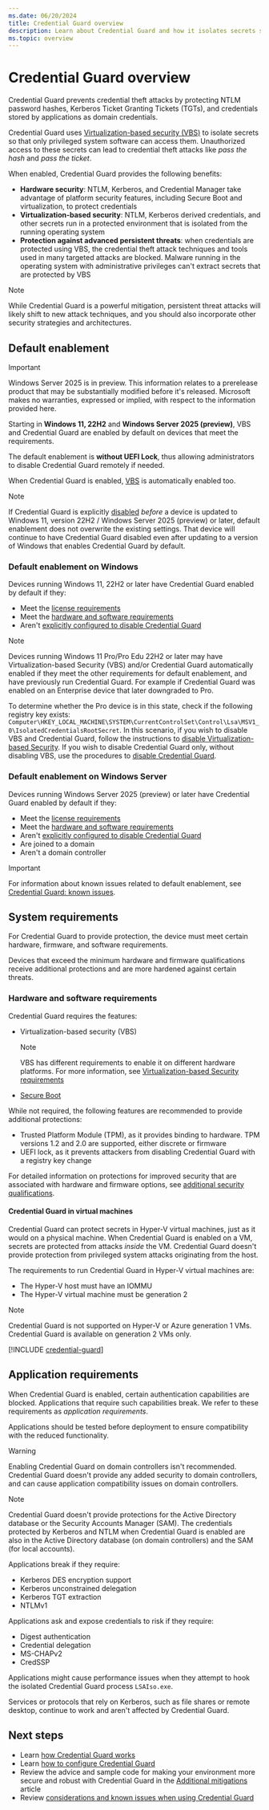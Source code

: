 ```yaml
---
ms.date: 06/20/2024
title: Credential Guard overview
description: Learn about Credential Guard and how it isolates secrets so that only privileged system software can access them.
ms.topic: overview
---
```


# Credential Guard overview

Credential Guard prevents credential theft attacks by protecting NTLM password hashes, Kerberos Ticket Granting Tickets (TGTs), and credentials stored by applications as domain credentials.

Credential Guard uses [Virtualization-based security (VBS)](/windows-hardware/design/device-experiences/oem-vbs) to isolate secrets so that only privileged system software can access them. Unauthorized access to these secrets can lead to credential theft attacks like *pass the hash* and *pass the ticket*.

When enabled, Credential Guard provides the following benefits:

- **Hardware security**: NTLM, Kerberos, and Credential Manager take advantage of platform security features, including Secure Boot and virtualization, to protect credentials
- **Virtualization-based security**: NTLM, Kerberos derived credentials, and other secrets run in a protected environment that is isolated from the running operating system
- **Protection against advanced persistent threats**: when credentials are protected using VBS, the credential theft attack techniques and tools used in many targeted attacks are blocked. Malware running in the operating system with administrative privileges can't extract secrets that are protected by VBS

> [!NOTE]
> While Credential Guard is a powerful mitigation, persistent threat attacks will likely shift to new attack techniques, and you should also incorporate other security strategies and architectures.

## Default enablement

> [!IMPORTANT]
> Windows Server 2025 is in preview. This information relates to a prerelease product that may be substantially modified before it's released. Microsoft makes no warranties, expressed or implied, with respect to the information provided here.

Starting in **Windows 11, 22H2** and **Windows Server 2025 (preview)**, VBS and Credential Guard are enabled by default on devices that meet the requirements.

The default enablement is **without UEFI Lock**, thus allowing administrators to disable Credential Guard remotely if needed.

When Credential Guard is enabled, [VBS](#system-requirements) is automatically enabled too.

> [!NOTE]
> If Credential Guard is explicitly [disabled](configure.md#disable-credential-guard) *before* a device is updated to Windows 11, version 22H2 / Windows Server 2025 (preview) or later, default enablement does not overwrite the existing settings. That device will continue to have Credential Guard disabled even after updating to a version of Windows that enables Credential Guard by default.

### Default enablement on Windows

Devices running Windows 11, 22H2 or later have Credential Guard enabled by default if they:

- Meet the [license requirements](#windows-edition-and-licensing-requirements)
- Meet the [hardware and software requirements](#system-requirements)
- Aren't [explicitly configured to disable Credential Guard](configure.md#default-enablement)

> [!NOTE]
> Devices running Windows 11 Pro/Pro Edu 22H2 or later may have Virtualization-based Security (VBS) and/or Credential Guard automatically enabled if they meet the other requirements for default enablement, and have previously run Credential Guard. For example if Credential Guard was enabled on an Enterprise device that later downgraded to Pro.
>
> To determine whether the Pro device is in this state, check if the following registry key exists: `Computer\HKEY_LOCAL_MACHINE\SYSTEM\CurrentControlSet\Control\Lsa\MSV1_0\IsolatedCredentialsRootSecret`. In this scenario, if you wish to disable VBS and Credential Guard, follow the instructions to [disable Virtualization-based Security](configure.md#disable-virtualization-based-security). If you wish to disable Credential Guard only, without disabling VBS, use the procedures to [disable Credential Guard](configure.md#disable-credential-guard).

### Default enablement on Windows Server

Devices running Windows Server 2025 (preview) or later have Credential Guard enabled by default if they:

- Meet the [license requirements](#windows-edition-and-licensing-requirements)
- Meet the [hardware and software requirements](#system-requirements)
- Aren't [explicitly configured to disable Credential Guard](configure.md#default-enablement)
- Are joined to a domain
- Aren't a domain controller

> [!IMPORTANT]
> For information about known issues related to default enablement, see [Credential Guard: known issues](considerations-known-issues.md#known-issues).

## System requirements

For Credential Guard to provide protection, the device must meet certain hardware, firmware, and software requirements.

Devices that exceed the minimum hardware and firmware qualifications receive additional protections and are more hardened against certain threats.

### Hardware and software requirements

Credential Guard requires the features:

- Virtualization-based security (VBS)
  > [!NOTE]
  > VBS has different requirements to enable it on different hardware platforms. For more information, see [Virtualization-based Security requirements](/windows-hardware/design/device-experiences/oem-vbs)
- [Secure Boot](../../operating-system-security/system-security/secure-the-windows-10-boot-process.md#secure-boot)

While not required, the following features are recommended to provide additional protections:

- Trusted Platform Module (TPM), as it provides binding to hardware. TPM versions 1.2 and 2.0 are supported, either discrete or firmware
- UEFI lock, as it prevents attackers from disabling Credential Guard with a registry key change

For detailed information on protections for improved security that are associated with hardware and firmware options, see [additional security qualifications](additional-mitigations.md#additional-security-qualifications).

#### Credential Guard in virtual machines

Credential Guard can protect secrets in Hyper-V virtual machines, just as it would on a physical machine. When Credential Guard is enabled on a VM, secrets are protected from attacks *inside* the VM. Credential Guard doesn't provide protection from privileged system attacks originating from the host.

The requirements to run Credential Guard in Hyper-V virtual machines are:

- The Hyper-V host must have an IOMMU
- The Hyper-V virtual machine must be generation 2

> [!NOTE]
> Credential Guard is not supported on Hyper-V or Azure generation 1 VMs. Credential Guard is available on generation 2 VMs only.

[!INCLUDE [credential-guard](../../../../includes/licensing/credential-guard.md)]

## Application requirements

When Credential Guard is enabled, certain authentication capabilities are blocked. Applications that require such capabilities break. We refer to these requirements as *application requirements*.

Applications should be tested before deployment to ensure compatibility with the reduced functionality.

> [!WARNING]
> Enabling Credential Guard on domain controllers isn't recommended.
> Credential Guard doesn't provide any added security to domain controllers, and can cause application compatibility issues on domain controllers.

> [!NOTE]
> Credential Guard doesn't provide protections for the Active Directory database or the Security Accounts Manager (SAM). The credentials protected by Kerberos and NTLM when Credential Guard is enabled are also in the Active Directory database (on domain controllers) and the SAM (for local accounts).

Applications break if they require:

- Kerberos DES encryption support
- Kerberos unconstrained delegation
- Kerberos TGT extraction
- NTLMv1

Applications ask and expose credentials to risk if they require:

- Digest authentication
- Credential delegation
- MS-CHAPv2
- CredSSP

Applications might cause performance issues when they attempt to hook the isolated Credential Guard process `LSAIso.exe`.

Services or protocols that rely on Kerberos, such as file shares or remote desktop, continue to work and aren't affected by Credential Guard.

## Next steps

- Learn [how Credential Guard works](how-it-works.md)
- Learn [how to configure Credential Guard](configure.md)
- Review the advice and sample code for making your environment more secure and robust with Credential Guard in the [Additional mitigations](additional-mitigations.md) article
- Review [considerations and known issues when using Credential Guard](considerations-known-issues.md)
